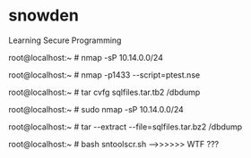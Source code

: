 # snowden
Learning Secure Programming

root@localhost:~ # nmap -sP 10.14.0.0/24

root@localhost:~ # nmap -p1433 --script=ptest.nse

root@localhost:~ # tar cvfg sqlfiles.tar.tb2 /dbdump

root@localhost:~ # sudo nmap -sP 10.14.0.0/24

root@localhost:~ # tar --extract --file=sqlfiles.tar.bz2 /dbdump

root@localhost:~ # bash sntoolscr.sh -->>>>>> WTF ???
